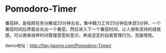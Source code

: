 # Pomodoro-Timer
番茄钟，是指把任务分解成25分钟左右，集中精力工作25分钟后休息5分钟，一个番茄时间后界面会长出一个番茄，然后进入下一个番茄时间，让人很有坚持的成就感。可以用来培养时间管理意愿和意识，养成坚定的自我管理行为，克服惰性。  
    
demo地址：http://fan-jiaxing.com/Pomodoro-Timer/
